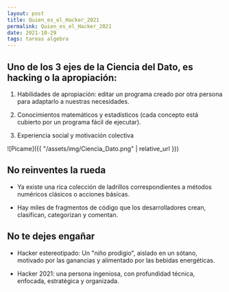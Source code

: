```yaml
---
layout: post
title: Quien_es_el_Hacker_2021
permalink: Quien_es_el_Hacker_2021
date: 2021-10-29
tags: tareas algebra
---
```


## Uno de los 3 ejes de la Ciencia del Dato, es hacking o la apropiación:

1. Habilidades de apropiación: editar un programa creado por otra persona para adaptarlo a nuestras necesidades.

2. Conocimientos matemáticos y estadísticos (cada concepto está cubierto por un programa fácil de ejecutar).

3. Experiencia social y motivación colectiva

![Picame]({{ "/assets/img/Ciencia_Dato.png" | relative_url }})

## No reinventes la rueda
- Ya existe una rica colección de ladrillos correspondientes a métodos numéricos clásicos o acciones básicas.

- Hay miles de fragmentos de código que los desarrolladores crean, clasifican, categorizan y comentan.

## No te dejes engañar
- Hacker estereotipado: Un "niño prodigio", aislado en un sótano, motivado por las ganancias y alimentado por las bebidas energéticas.

- Hacker 2021: una persona ingeniosa, con profundidad técnica, enfocada, estratégica y organizada.


